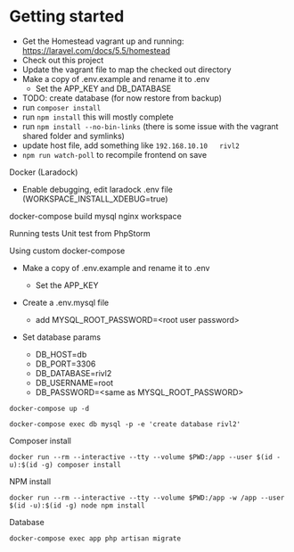 # Getting started

- Get the Homestead vagrant up and running: https://laravel.com/docs/5.5/homestead
- Check out this project
- Update the vagrant file to map the checked out directory 
- Make a copy of .env.example and rename it to .env
  - Set the APP_KEY and DB_DATABASE 
- TODO: create database (for now restore from backup)
- run `composer install`
- run `npm install` this will mostly complete 
- run `npm install --no-bin-links` (there is some issue with the vagrant shared folder and symlinks)
- update host file, add something like `192.168.10.10	rivl2`
- `npm run watch-poll` to recompile frontend on save


Docker (Laradock)
- Enable debugging, edit laradock .env file (WORKSPACE_INSTALL_XDEBUG=true)

docker-compose build mysql nginx workspace

Running tests
Unit test from PhpStorm


Using custom docker-compose

- Make a copy of .env.example and rename it to .env
  - Set the APP_KEY
  
- Create a .env.mysql file
  - add MYSQL_ROOT_PASSWORD=\<root user password\>  
- Set database params 
  - DB_HOST=db 
  - DB_PORT=3306
  - DB_DATABASE=rivl2
  - DB_USERNAME=root
  - DB_PASSWORD=\<same as MYSQL_ROOT_PASSWORD\>
  
`docker-compose up -d`

`docker-compose exec db mysql -p -e 'create database rivl2'`

Composer install

`docker run --rm --interactive --tty --volume $PWD:/app --user $(id -u):$(id -g) composer install`

NPM install

`docker run --rm --interactive --tty --volume $PWD:/app -w /app --user $(id -u):$(id -g) node npm install`

Database

`docker-compose exec app php artisan migrate`
  
 

